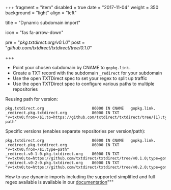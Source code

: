 +++
fragment = "item"
disabled = true
date = "2017-11-04"
weight = 350
background = "light"
align = "left"

title = "Dynamic subdomain import"

icon = "fas fa-arrow-down"

pre = "*pkg.txtdirect.org/v0.1.0*"
post = "*github.com/txtdirect/txtdirect/tree/0.1.0*"

+++

* Point your chosen subdomain by CNAME to `gopkg.link.`
* Create a TXT record with the subdomain `_redirect` for your subdomain
* Use the open TXTDirect spec to set your regex to split up traffic
* Use the open TXTDirect spec to configure various paths to multiple repositories

Reusing path for version:
```text
pkg.txtdirect.org                     86000 IN CNAME   gopkg.link.
_redirect.pkg.txtdirect.org           86000 IN TXT     "v=txtv0;from=/$1;to=https://github.com/txtdirect/txtdirect/tree/{1};type=gometa-path"
```

Specific versions (enables separate repositories per version/path):
```text
pkg.txtdirect.org                     86000 IN CNAME   gopkg.link.
_redirect.pkg.txtdirect.org           86000 IN TXT     "v=txtv0;from=/$1;type=path"
_redirect.v0-1-0.pkg.txtdirect.org    86000 IN TXT     "v=txtv0;to=https://github.com/txtdirect/txtdirect/tree/v0.1.0;type=gometa"
_redirect.v0-2-0.pkg.txtdirect.org    86000 IN TXT     "v=txtv0;to=https://github.com/txtdirect/txtdirect/tree/v0.2.0;type=gometa"
```

How to use dynamic imports including the supported simplified and full regex available is available in our [documentation](/hosted/gopkg/docs)"""
